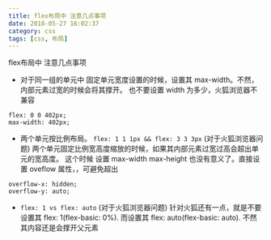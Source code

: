 ```yaml
---
title: flex布局中 注意几点事项
date: 2018-05-27 16:02:37
category: css
tags: [css, 布局]
---
```

flex布局中 注意几点事项  

* 对于同一组的单元中 固定单元宽度设置的时候，设置其 max-width。不然，内部元素过宽的时候会将其撑开。 也不要设置 width 为多少，火狐浏览器不兼容 
```
flex: 0 0 402px;
max-width: 402px;
```

* 两个单元按比例布局。 `flex: 1 1 1px && flex: 3 3 3px` (对于火狐浏览器问题)
两个单元固定比例宽高度缩放的时候，如果其内部元素过宽过高会超出单元的宽高度。
这个时候 设置 max-width max-height 也没有意义了。直接设置 oveflow 属性，，可避免超出
```
overflow-x: hidden;
overflow-y: auto;
```

* `flex: 1 vs flex: auto` (对于火狐浏览器问题)
针对火狐还有一点，就是不要设置其 flex: 1(flex-basic: 0%). 而设置其 flex: auto(flex-basic: auto). 不然其内容还是会撑开父元素
